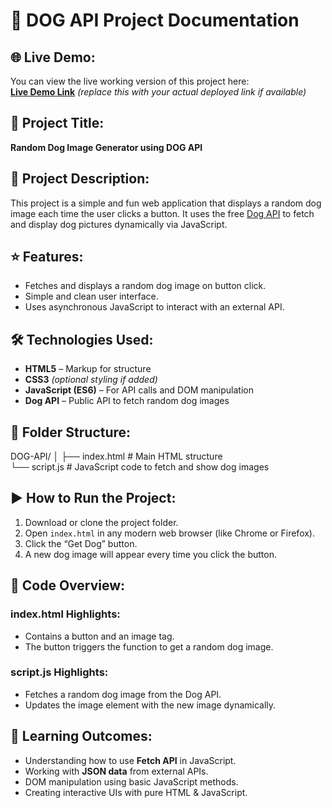 # 🐶 DOG API Project Documentation

## 🌐 Live Demo:
You can view the live working version of this project here:  
**[Live Demo Link](#)** *(replace this with your actual deployed link if available)*

## 📌 Project Title:
**Random Dog Image Generator using DOG API**

## 📝 Project Description:
This project is a simple and fun web application that displays a random dog image each time the user clicks a button. It uses the free [Dog API](https://dog.ceo/dog-api/) to fetch and display dog pictures dynamically via JavaScript.

## ⭐ Features:
- Fetches and displays a random dog image on button click.  
- Simple and clean user interface.  
- Uses asynchronous JavaScript to interact with an external API.

## 🛠️ Technologies Used:
- **HTML5** – Markup for structure  
- **CSS3** *(optional styling if added)*  
- **JavaScript (ES6)** – For API calls and DOM manipulation  
- **Dog API** – Public API to fetch random dog images  

## 📁 Folder Structure:

DOG-API/
│
├── index.html        # Main HTML structure  
└── script.js         # JavaScript code to fetch and show dog images  

## ▶️ How to Run the Project:
1. Download or clone the project folder.  
2. Open `index.html` in any modern web browser (like Chrome or Firefox).  
3. Click the “Get Dog” button.  
4. A new dog image will appear every time you click the button.

## 📂 Code Overview:

### index.html Highlights:
- Contains a button and an image tag.
- The button triggers the function to get a random dog image.

### script.js Highlights:
- Fetches a random dog image from the Dog API.
- Updates the image element with the new image dynamically.

## 🧠 Learning Outcomes:
- Understanding how to use **Fetch API** in JavaScript.  
- Working with **JSON data** from external APIs.  
- DOM manipulation using basic JavaScript methods.  
- Creating interactive UIs with pure HTML & JavaScript.
